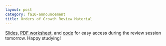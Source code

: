 ```yaml
---
layout: post
category: fa16-announcement
title: Orders of Growth Review Material
---
```


[Slides](http://owenjow.xyz/cs61a/fa16/oog_review/OoG%20Review%20[Owen;%20Fall%202016].pdf), [PDF worksheet](http://owenjow.xyz/cs61a/fa16/oog_review/worksheet.pdf), and [code](http://owenjow.xyz/cs61a/fa16/oog_review/presentation_code.py) for easy access during the review session tomorrow. Happy studying!

